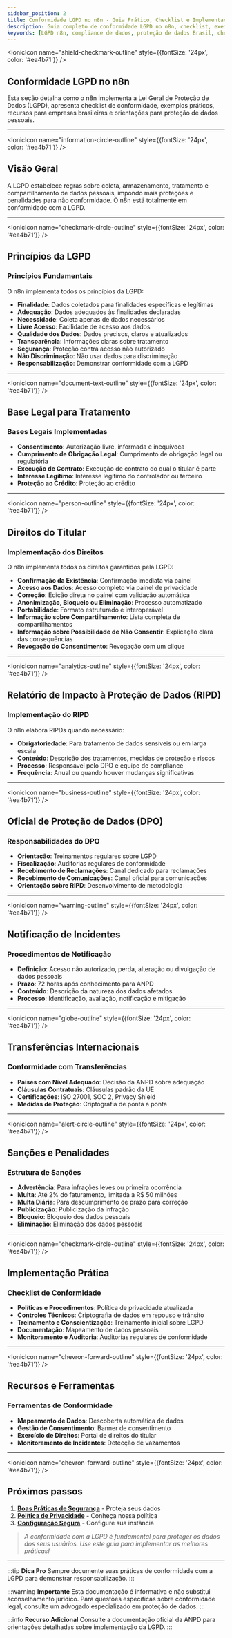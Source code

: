 ```yaml
---
sidebar_position: 2
title: Conformidade LGPD no n8n - Guia Prático, Checklist e Implementação
description: Guia completo de conformidade LGPD no n8n, checklist, exemplos práticos, recursos para empresas brasileiras e proteção de dados pessoais.
keywords: [LGPD n8n, compliance de dados, proteção de dados Brasil, checklist LGPD, conformidade legal, automação segura, privacidade, direitos do titular]
---
```


<IonicIcon name="shield-checkmark-outline" style={{fontSize: '24px', color: '#ea4b71'}} />

## Conformidade LGPD no n8n

Esta seção detalha como o n8n implementa a Lei Geral de Proteção de Dados (LGPD), apresenta checklist de conformidade, exemplos práticos, recursos para empresas brasileiras e orientações para proteção de dados pessoais.

---

<IonicIcon name="information-circle-outline" style={{fontSize: '24px', color: '#ea4b71'}} />

## Visão Geral

A LGPD estabelece regras sobre coleta, armazenamento, tratamento e compartilhamento de dados pessoais, impondo mais proteções e penalidades para não conformidade. O n8n está totalmente em conformidade com a LGPD.

---

<IonicIcon name="checkmark-circle-outline" style={{fontSize: '24px', color: '#ea4b71'}} />

## Princípios da LGPD

### Princípios Fundamentais

O n8n implementa todos os princípios da LGPD:

- **Finalidade**: Dados coletados para finalidades específicas e legítimas
- **Adequação**: Dados adequados às finalidades declaradas
- **Necessidade**: Coleta apenas de dados necessários
- **Livre Acesso**: Facilidade de acesso aos dados
- **Qualidade dos Dados**: Dados precisos, claros e atualizados
- **Transparência**: Informações claras sobre tratamento
- **Segurança**: Proteção contra acesso não autorizado
- **Não Discriminação**: Não usar dados para discriminação
- **Responsabilização**: Demonstrar conformidade com a LGPD

---

<IonicIcon name="document-text-outline" style={{fontSize: '24px', color: '#ea4b71'}} />

## Base Legal para Tratamento

### Bases Legais Implementadas

- **Consentimento**: Autorização livre, informada e inequívoca
- **Cumprimento de Obrigação Legal**: Cumprimento de obrigação legal ou regulatória
- **Execução de Contrato**: Execução de contrato do qual o titular é parte
- **Interesse Legítimo**: Interesse legítimo do controlador ou terceiro
- **Proteção ao Crédito**: Proteção ao crédito

---

<IonicIcon name="person-outline" style={{fontSize: '24px', color: '#ea4b71'}} />

## Direitos do Titular

### Implementação dos Direitos

O n8n implementa todos os direitos garantidos pela LGPD:

- **Confirmação da Existência**: Confirmação imediata via painel
- **Acesso aos Dados**: Acesso completo via painel de privacidade
- **Correção**: Edição direta no painel com validação automática
- **Anonimização, Bloqueio ou Eliminação**: Processo automatizado
- **Portabilidade**: Formato estruturado e interoperável
- **Informação sobre Compartilhamento**: Lista completa de compartilhamentos
- **Informação sobre Possibilidade de Não Consentir**: Explicação clara das consequências
- **Revogação do Consentimento**: Revogação com um clique

---

<IonicIcon name="analytics-outline" style={{fontSize: '24px', color: '#ea4b71'}} />

## Relatório de Impacto à Proteção de Dados (RIPD)

### Implementação do RIPD

O n8n elabora RIPDs quando necessário:

- **Obrigatoriedade**: Para tratamento de dados sensíveis ou em larga escala
- **Conteúdo**: Descrição dos tratamentos, medidas de proteção e riscos
- **Processo**: Responsável pelo DPO e equipe de compliance
- **Frequência**: Anual ou quando houver mudanças significativas

---

<IonicIcon name="business-outline" style={{fontSize: '24px', color: '#ea4b71'}} />

## Oficial de Proteção de Dados (DPO)

### Responsabilidades do DPO

- **Orientação**: Treinamentos regulares sobre LGPD
- **Fiscalização**: Auditorias regulares de conformidade
- **Recebimento de Reclamações**: Canal dedicado para reclamações
- **Recebimento de Comunicações**: Canal oficial para comunicações
- **Orientação sobre RIPD**: Desenvolvimento de metodologia

---

<IonicIcon name="warning-outline" style={{fontSize: '24px', color: '#ea4b71'}} />

## Notificação de Incidentes

### Procedimentos de Notificação

- **Definição**: Acesso não autorizado, perda, alteração ou divulgação de dados pessoais
- **Prazo**: 72 horas após conhecimento para ANPD
- **Conteúdo**: Descrição da natureza dos dados afetados
- **Processo**: Identificação, avaliação, notificação e mitigação

---

<IonicIcon name="globe-outline" style={{fontSize: '24px', color: '#ea4b71'}} />

## Transferências Internacionais

### Conformidade com Transferências

- **Países com Nível Adequado**: Decisão da ANPD sobre adequação
- **Cláusulas Contratuais**: Cláusulas padrão da UE
- **Certificações**: ISO 27001, SOC 2, Privacy Shield
- **Medidas de Proteção**: Criptografia de ponta a ponta

---

<IonicIcon name="alert-circle-outline" style={{fontSize: '24px', color: '#ea4b71'}} />

## Sanções e Penalidades

### Estrutura de Sanções

- **Advertência**: Para infrações leves ou primeira ocorrência
- **Multa**: Até 2% do faturamento, limitada a R$ 50 milhões
- **Multa Diária**: Para descumprimento de prazo para correção
- **Publicização**: Publicização da infração
- **Bloqueio**: Bloqueio dos dados pessoais
- **Eliminação**: Eliminação dos dados pessoais

---

<IonicIcon name="checkmark-circle-outline" style={{fontSize: '24px', color: '#ea4b71'}} />

## Implementação Prática

### Checklist de Conformidade

- **Políticas e Procedimentos**: Política de privacidade atualizada
- **Controles Técnicos**: Criptografia de dados em repouso e trânsito
- **Treinamento e Conscientização**: Treinamento inicial sobre LGPD
- **Documentação**: Mapeamento de dados pessoais
- **Monitoramento e Auditoria**: Auditorias regulares de conformidade

---

<IonicIcon name="chevron-forward-outline" style={{fontSize: '24px', color: '#ea4b71'}} />

## Recursos e Ferramentas

### Ferramentas de Conformidade

- **Mapeamento de Dados**: Descoberta automática de dados
- **Gestão de Consentimento**: Banner de consentimento
- **Exercício de Direitos**: Portal de direitos do titular
- **Monitoramento de Incidentes**: Detecção de vazamentos

---

<IonicIcon name="chevron-forward-outline" style={{fontSize: '24px', color: '#ea4b71'}} />

## Próximos passos

1. **[Boas Práticas de Segurança](./security-best-practices)** - Proteja seus dados
2. **[Política de Privacidade](./privacy)** - Conheça nossa política
3. **[Configuração Segura](./security-best-practices)** - Configure sua instância

> *A conformidade com a LGPD é fundamental para proteger os dados dos seus usuários. Use este guia para implementar as melhores práticas!*

---

:::tip **Dica Pro**
Sempre documente suas práticas de conformidade com a LGPD para demonstrar responsabilização.
:::

:::warning **Importante**
Esta documentação é informativa e não substitui aconselhamento jurídico. Para questões específicas sobre conformidade legal, consulte um advogado especializado em proteção de dados.
:::

:::info **Recurso Adicional**
Consulte a documentação oficial da ANPD para orientações detalhadas sobre implementação da LGPD.
:::

